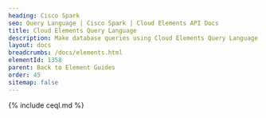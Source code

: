 ```yaml
---
heading: Cisco Spark
seo: Query Language | Cisco Spark | Cloud Elements API Docs
title: Cloud Elements Query Language
description: Make database queries using Cloud Elements Query Language.
layout: docs
breadcrumbs: /docs/elements.html
elementId: 1358
parent: Back to Element Guides
order: 45
sitemap: false
---
```


{% include ceql.md %}
